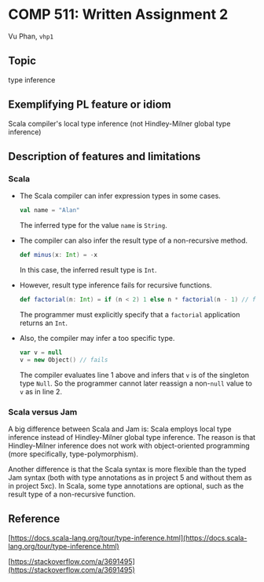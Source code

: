 # COMP 511: Written Assignment 2
Vu Phan, `vhp1`

## Topic
type inference

## Exemplifying PL feature or idiom
Scala compiler's local type inference (not Hindley-Milner global type inference)

## Description of features and limitations

### Scala

- The Scala compiler can infer expression types in some cases.

  ```scala
  val name = "Alan"
  ```

  The inferred type for the value `name` is `String`.

- The compiler can also infer the result type of a non-recursive method.

  ```scala
  def minus(x: Int) = -x

  ```
  In this case, the inferred result type is `Int`.

- However, result type inference fails for recursive functions.

  ```scala
  def factorial(n: Int) = if (n < 2) 1 else n * factorial(n - 1) // fails

  ```
  The programmer must explicitly specify that a `factorial` application returns an `Int`.

- Also, the compiler may infer a too specific type.

  ```scala
  var v = null
  v = new Object() // fails
  ```

  The compiler evaluates line 1 above and infers that `v` is of the singleton type `Null`. So the programmer cannot later reassign a non-`null` value to `v` as in line 2.

### Scala versus Jam

A big difference between Scala and Jam is: Scala employs local type inference instead of Hindley-Milner global type inference. The reason is that Hindley-Milner inference does not work with object-oriented programming (more specifically, type-polymorphism).

Another difference is that the Scala syntax is more flexible than the typed Jam syntax (both with type annotations as in project 5 and without them as in project 5xc). In Scala, some type annotations are optional, such as the result type of a non-recursive function.

## Reference

[https://docs.scala-lang.org/tour/type-inference.html](https://docs.scala-lang.org/tour/type-inference.html)

[https://stackoverflow.com/a/3691495](https://stackoverflow.com/a/3691495)
